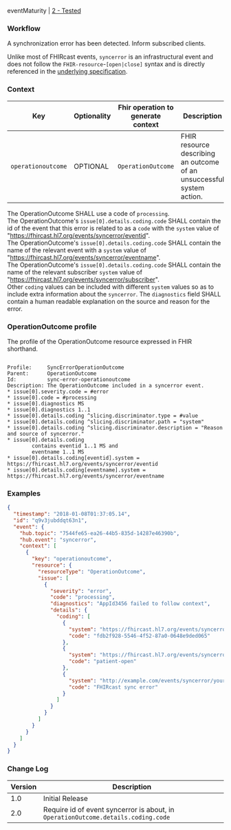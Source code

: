 <!-- ## syncerror -->

eventMaturity | [2 - Tested](../../specification/STU1/#event-maturity-model)

### Workflow

A synchronization error has been detected. Inform subscribed clients. 

Unlike most of FHIRcast events, `syncerror` is an infrastructural event and does not follow the `FHIR-resource`-`[open|close]` syntax and is directly referenced in the [underlying specification](../../specification/STU1/#event-notification-errors).

### Context

Key | Optionality | Fhir operation to generate context | Description
----- | -------- | ---- | ---- 
`operationoutcome` | OPTIONAL | `OperationOutcome` | FHIR resource describing an outcome of an unsuccessful system action.

The OperationOutcome SHALL use a code of `processing`.  
The OperationOutcome's `issue[0].details.coding.code` SHALL contain the id of the event that this error is related to as a `code` with the `system` value of "https://fhircast.hl7.org/events/syncerror/eventid".  
The OperationOutcome's `issue[0].details.coding.code` SHALL contain the name of the relevant event with a `system` value of "https://fhircast.hl7.org/events/syncerror/eventname".  
The OperationOutcome's `issue[0].details.coding.code` SHALL contain the name of the relevant subscriber `system` value of "https://fhircast.hl7.org/events/syncerror/subscriber".  
Other `coding` values can be included with different `system` values so as to include extra information about the `syncerror`.
The `diagnostics` field SHALL contain a human readable explanation on the source and reason for the error.

### OperationOutcome profile

The profile of the OperationOutcome resource expressed in FHIR shorthand.

```

Profile:     SyncErrorOperationOutcome
Parent:      OperationOutcome
Id:          sync-error-operationoutcome
Description: The OperationOutcome included in a syncerror event.
* issue[0].severity.code = #error
* issue[0].code = #processing
* issue[0].diagnostics MS
* issue[0].diagnostics 1..1
* issue[0].details.coding ^slicing.discriminator.type = #value
* issue[0].details.coding ^slicing.discriminator.path = "system"
* issue[0].details.coding ^slicing.discriminator.description = "Reason and source of syncerror."
* issue[0].details.coding 
        contains eventid 1..1 MS and 
        eventname 1..1 MS
* issue[0].details.coding[eventid].system = https://fhircast.hl7.org/events/syncerror/eventid
* issue[0].details.coding[eventname].system = https://fhircast.hl7.org/events/syncerror/eventname

```


### Examples

<mark>

```json
{
  "timestamp": "2018-01-08T01:37:05.14",
  "id": "q9v3jubddqt63n1",
  "event": {
    "hub.topic": "7544fe65-ea26-44b5-835d-14287e46390b",
    "hub.event": "syncerror",
    "context": [
      {
        "key": "operationoutcome",
        "resource": {
          "resourceType": "OperationOutcome",
          "issue": [
            {
              "severity": "error",
              "code": "processing",
              "diagnostics": "AppId3456 failed to follow context",
              "details": {
                "coding": [
                  {
                    "system": "https://fhircast.hl7.org/events/syncerror/eventid",
                    "code": "fdb2f928-5546-4f52-87a0-0648e9ded065"
                  },
                  {
                    "system": "https://fhircast.hl7.org/events/syncerror/eventname",
                    "code": "patient-open"
                  },
                  {
                    "system": "http://example.com/events/syncerror/your-error-code-system",
                    "code": "FHIRcast sync error"
                  }
                ]
              }
            }
          ]
        }
      }
    ]
  }
}
```

</mark>

### Change Log

Version | Description
---- | ----
1.0 | Initial Release
2.0 | Require id of event syncerror is about, in `OperationOutcome.details.coding.code`
